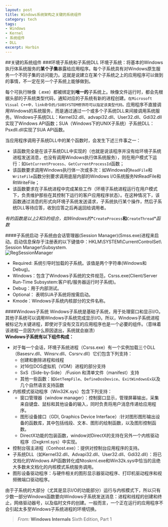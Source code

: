```yaml
---
layout: post
title: Windows系统架构之关键的系统组件
category: tech
tags:
- Windows  
- Kernel  
- 系统组件    
- DLL
excerpt: Harbin
---
```



##关键的系统组件
###环境子系统和子系统DLL
环境子系统：将基本的Windows执行体系统服务的**某个子集**暴露给应用程序。每个子系统具有对Windows原生服务一个不同子集的访问能力。这就是说建立在某个子系统之上的应用程序可以做到的事情，不一定在另一个子系统上能够做到。 
   
每个可执行映像（.exe）都被绑定到**唯一的**子系统上。映像文件运行时，都会先根据头部的子系统类型代码，通知对应的子系统有新的进程创建。`在Microsoft Visual C++中，link命令的/SUBSYSTEM修饰符可以指定该类型代码。`应用程序不直接调用Windows的系统服务，而是通过通过一个或多个子系统DLL来间接调用系统服务。Windows子系统DLL：Kernel32.dll、advapi32.dll、User32.dll、Gdi32.dll实现了Windows API函数；SUA（Windows下的UNIX子系统）子系统DLL：Psxdll.dll实现了SUA API函数。 
   
当应用程序调用子系统DLL中的某个函数时，会发生下述三件事之一： 
   
* 该函数完全是在该子系统DLL中实现的（也就是说该程序并没有给环境子系统进程发送消息，也没有调用Windows执行体系统服务），则在用户模式下运行：如`GetCurrentProcess`、`GetCurrentProcessId`函数；    
* 该函数要求调用Windows执行体一次或多次：如Windows的`ReadFile`和`WriteFile`函数分别要求调用底层内部的Windows I/O系统服务NtReadFile和RtWriteFile；
* 该函数要求在子系统进程中完成某些工作（环境子系统进程运行在用户模式下，负责维护那些在其控制下运行的客户应用程序状态）。在这种情况下，该函数通过消息的形式向环境子系统发送请求，子系统执行某个操作，然后子系统DLL等待应答，收到应答之后再返回给调用者。   
 
*有的函数是以上2和3的组合，如Windows的**`CreateProcess`**和**`CreateThread`**函数*    

####子系统启动
子系统由会话管理器(Session Manager)(Smss.exe)进程来启动。启动信息保存于注册表的以下键值中：HKLM\SYSTEM\CurrentControlSet\ Session Manager\Subsystem.    
![RegSessionManager]({{site.url}}/images/20141203/RegSessionManager.png)    

- Required: 系统引导时加载的子系统。该值是两个字符串(Windows和Debug)。
- Windows：包含了Windows子系统的文件规范，Csrss.exe(Client/Server Run-Time Subsystem:客户机/服务器运行时子系统)。
- Debug：用于内部测试。
- Optional： 表明SUA子系统将按需启动。
- Kmode：Windows子系统内核部分的文件名称。

####Windows子系统
Windows子系统是基础子系统，用于处理窗口和显示I/O。其他子系统可以调用Windows子系统完成显示I/O。所以，Windows子系统进程被标记为关键进程，即使对于没有交互的应用程序也是一个必要的组件。（意味着该进程一旦因为什么原因退出，系统就会崩溃）    
**Windows子系统有以下组件构成：**    

* 对于每一个会话，环境子系统进程（Csrss.exe）有一个实例加载三个DLL（Basesrv.dll、Winsrv.dll、Csrsrv.dll）它们包含下列支持：
	- 创建和删除进程和线程
	- 对16位DOS虚拟机（VDM）进程的部分支持
	- SxS（Side-by-Side） /Fusion 和清单文件（manifest）支持
	- 其他一些函数：如`GetTempFile`、`DefineDosDevice`、`ExitWindowsEx`以及几个自然语言支持函数
* 内核模式驱动程序（Win32K.sys）包含下列支持：
	- 窗口管理器（window manager）：控制窗口显示，管理屏幕输出，采集来自键盘、鼠标和其他设备的输入，同时负责将用户消息传递给应用程序。
	- 图形设备接口（GDI, Graphics Device Interface）:针对图形图形输出设备的函数库，其中包括线段、文本、图形的绘制函数，以及图形控制函数。
	- DirectX功能的包装函数，window对DirectX的支持在另外一个内核驱动程序（Dxgkrnl.sys）中实现。
* 控制台宿主进程（Conhost.exe）：提供对控制台应用程序的支持。
* 子系统DLL（如Kernel32.dll、Advapi32.dll、User32.dll、Gdi32.dll）：将已文档化的Windows API函数转化成Ntoskrnl.exe和Win32k.sys中恰当的且绝大多数未文档化的内核模式系统服务调用。
* 图形设备驱动程序：与硬件相关的图形显示器驱动程序、打印机驱动程序和视频微端口驱动程序。

由于子系统的大部分（尤其是显示I/O的功能部分）运行与内核模式下，所以只有少数一部分Windows函数要向Windows子系统发送消息：进程和线程的创建和终止，网络驱动器号，以及临时文件的创建。一般而言，一个正在运行的应用程序不会引起太多至Windows子系统进程的环境切换。

> *From:*  **Windows Internals** Sixth Edition, Part 1 